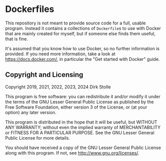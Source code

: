 # Dockerfiles

This repository is not meant to provide source code for a full, usable program.
Instead it contains a collections of `Dockerfile`s to use with Docker that are
mainly created for myself, but if someone else finds them useful, that is fine.

It's assumed that you know how to use Docker, so no further information is
provided. If you need more information, take a look at
<https://docs.docker.com/>, in particular the "Get started with Docker" guide.

## Copyright and Licensing

Copyright 2019, 2021, 2022, 2023, 2024  Dirk Stolle

This program is free software: you can redistribute it and/or modify
it under the terms of the GNU Lesser General Public License as published by
the Free Software Foundation, either version 3 of the License, or
(at your option) any later version.

This program is distributed in the hope that it will be useful,
but WITHOUT ANY WARRANTY; without even the implied warranty of
MERCHANTABILITY or FITNESS FOR A PARTICULAR PURPOSE.  See the
GNU Lesser General Public License for more details.

You should have received a copy of the GNU Lesser General Public License
along with this program.  If not, see <http://www.gnu.org/licenses/>.
